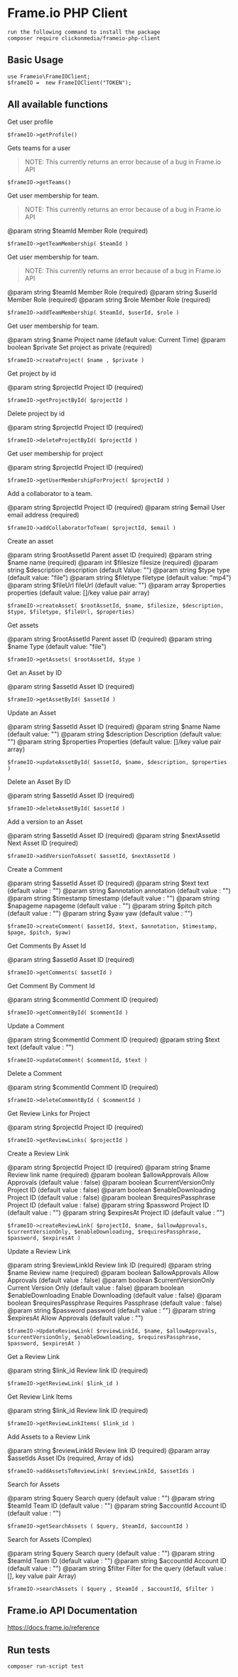 # Frame.io PHP Client

```
run the following command to install the package
composer require clickonmedia/frameio-php-client
```


## Basic Usage

```
use Frameio\FrameIOClient;
$frameIO =  new FrameIOClient("TOKEN");
```


## All available functions

Get user profile

```
$frameIO->getProfile()
```

Gets teams for a user

> NOTE: This currently returns an error because of a bug in Frame.io API
```
$frameIO->getTeams()
```

Get user membership for team.

> NOTE: This currently returns an error because of a bug in Frame.io API

@param string $teamId Member Role (required)

```
$frameIO->getTeamMembership( $teamId )
```

Get user membership for team.

> NOTE: This currently returns an error because of a bug in Frame.io API

@param string $teamId Member Role (required)
@param string $userId Member Role (required)
@param string $role Member Role (required)

```
$frameIO->addTeamMembership( $teamId, $userId, $role )
```

Get user membership for team.

@param string $name Project name (default value: Current Time)
@param boolean $private Set project as private (required)

```
$frameIO->createProject( $name , $private )
```

Get project by id

@param string $projectId Project ID (required)

```
$frameIO->getProjectById( $projectId )
```

Delete project by id

@param string $projectId Project ID (required)

```
$frameIO->deleteProjectById( $projectId )
```

Get user membership for project

@param string $projectId Project ID (required)

```
$frameIO->getUserMembershipForProject( $projectId )
```

Add a collaborator to a team.

@param string $projectId Project ID (required)
@param string $email User email address (required)

```
$frameIO->addCollaboratorToTeam( $projectId, $email )
```


Create an asset

@param string $rootAssetId Parent asset ID (required)
@param string $name name (required)
@param int $filesize filesize (required)
@param string $description description (default Value: "")
@param string $type type  (default value: "file")
@param string $filetype filetype  (default value: "mp4")
@param string $fileUrl fileUrl  (default value: "")
@param array $properties properties  (default value: []/key value pair array)

```
$frameIO->createAsset( $rootAssetId, $name, $filesize, $description, $type, $filetype, $fileUrl, $properties)
```


Get assets

@param string $rootAssetId Parent asset ID (required)
@param string $name Type (default value: "file")

```
$frameIO->getAssets( $rootAssetId, $type )
```

Get an Asset by ID

@param string $assetId Asset ID (required)

```
$frameIO->getAssetById( $assetId )
```


Update an Asset

@param string $assetId Asset ID (required)
@param string $name Name (default value: "")
@param string $description Description (default value: "")
@param string $properties Properties (default value: []/key value pair array)

```
$frameIO->updateAssetById( $assetId, $name, $description, $properties )
```

Delete an Asset By ID

@param string $assetId Asset ID (required)

```
$frameIO->deleteAssetById( $assetId )
```

Add a version to an Asset

@param string $assetId Asset ID (required)
@param string $nextAssetId Next Asset ID (required)

```
$frameIO->addVersionToAsset( $assetId, $nextAssetId )
```

Create a Comment

@param string $assetId Asset ID (required)
@param string $text text (default value : "")
@param string $annotation annotation (default value : "")
@param string $timestamp timestamp (default value : "")
@param string $napageme napageme (default value : "")
@param string $pitch pitch (default value : "")
@param string $yaw yaw (default value : "")

```
$frameIO->createComment( $assetId, $text, $annotation, $timestamp, $page, $pitch, $yaw)
```

Get Comments By Asset Id

@param string $assetId Asset ID (required)

```
$frameIO->getComments( $assetId )
```

Get Comment By Comment Id

@param string $commentId Comment ID (required)

```
$frameIO->getCommentById( $commentId )
```

Update a Comment

@param string $commentId Comment ID (required)
@param string $text text (default value : "")

```
$frameIO->updateComment( $commentId, $text )
```

Delete a Comment

@param string $commentId Comment ID (required)

```
$frameIO->deleteCommentById ( $commentId )
```

Get Review Links for Project

@param string $projectId Project ID (required)

```
$frameIO->getReviewLinks( $projectId )
```

Create a Review Link

@param string $projectId Project ID (required)
@param string $name Review link name (required)
@param boolean $allowApprovals Allow Approvals (default value : false)
@param boolean $currentVersionOnly Project ID (default value : false)
@param boolean $enableDownloading Project ID (default value : false)
@param boolean $requiresPassphrase Project ID (default value : false)
@param string $password Project ID (default value : "")
@param string $expiresAt Project ID (default value : "")


```
$frameIO->createReviewLink( $projectId, $name, $allowApprovals, $currentVersionOnly, $enableDownloading, $requiresPassphrase, $password, $expiresAt )
```

Update a Review Link

@param string $reviewLinkId Review link ID (required)
@param string $name Review name (required)
@param boolean $allowApprovals Allow Approvals (default value : false)
@param boolean $currentVersionOnly Current Version Only (default value : false)
@param boolean $enableDownloading Enable Downloading (default value : false)
@param boolean $requiresPassphrase Requires Passphrase (default value : false)
@param string $password password (default value : "")
@param string $expiresAt Allow Approvals (default value : "")

```
$frameIO->UpdateReviewLink( $reviewLinkId, $name, $allowApprovals, $currentVersionOnly, $enableDownloading, $requiresPassphrase, $password, $expiresAt )
```

Get a Review Link

@param string $link_id Review link ID (required)

```
$frameIO->getReviewLink( $link_id )
```

Get Review Link Items

@param string $link_id Review link ID (required)

```
$frameIO->getReviewLinkItems( $link_id )
```

Add Assets to a Review Link

@param string $reviewLinkId Review link ID (required)
@param array $assetIds Asset IDs (required, Array of ids)

```
$frameIO->addAssetsToReviewLink( $reviewLinkId, $assetIds )
```

Search for Assets

@param string $query Search query (default value : "")
@param string $teamId Team ID (default value : "")
@param string $accountId Account ID (default value : "")

```
$frameIO->getSearchAssets ( $query, $teamId, $accountId )
```

Search for Assets (Complex)

@param string $query Search query (default value : "")
@param string $teamId Team ID (default value : "")
@param string $accountId Account ID (default value : "")
@param string $filter Filter for the query (default value : [], key value pair Array)

```
$frameIO->searchAssets ( $query , $teamId , $accountId, $filter )
```

## Frame.io API Documentation

https://docs.frame.io/reference

## Run tests

```
composer run-script test
